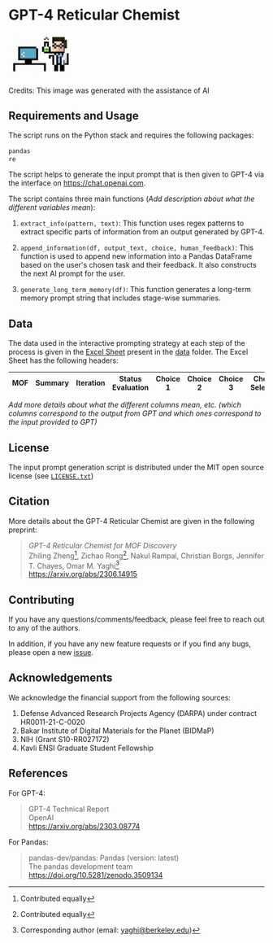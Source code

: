 # GPT-4 Reticular Chemist

<img src="./docs/images/logo.png" width="25%" height="25%">

Credits: This image was generated with the assistance of AI

## Requirements and Usage

The script runs on the Python stack and requires the following packages: 

    pandas
    re

The script helps to generate the input prompt that is then given to GPT-4 via the interface on https://chat.openai.com. 

The script contains three main functions (*Add description about what the different variables mean*):

1. ```extract_info(pattern, text)```: This function uses regex patterns to extract specific parts of information from an output generated by GPT-4.

2. ```append_information(df, output_text, choice, human_feedback)```: This function is used to append new information into a Pandas DataFrame based on the user's chosen task and their feedback. It also constructs the next AI prompt for the user. 

3. ```generate_long_term_memory(df)```: This function generates a long-term memory prompt string that includes stage-wise summaries.

## Data

The data used in the interactive prompting strategy at each step of the process is given in the [Excel Sheet](./data/prompt-input-and-GPT-4-output.xlsx) present in  the [data](./data/) folder. The Excel Sheet has the following headers:


| MOF |	Summary |	Iteration |	Status Evaluation |	Choice 1 |	Choice 2 |	Choice 3 |	Choice Selected |	Human Feedback |	Next Prompt |
| ------------- | ------------- | ------------- | ------------- | ------------- | ------------- | ------------- | ------------- | ------------- | ------------- |


*Add more details about what the different columns mean, etc. (which columns correspond to the output from GPT and which ones correspond to the input provided to GPT)*

## License 

The input prompt generation script is distributed under the MIT open source license (see [`LICENSE.txt`](LICENSE.txt))


## Citation

More details about the GPT-4 Reticular Chemist are given in the following preprint:

> *GPT-4 Reticular Chemist for MOF Discovery* <br/>
> Zhiling Zheng[^1], Zichao Rong[^1], Nakul Rampal, Christian Borgs, Jennifer T. Chayes, Omar M. Yaghi[^2] <br/>
> https://arxiv.org/abs/2306.14915 <br/>

[^1]: Contributed equally
[^2]: Corresponding author (email: yaghi@berkeley.edu)


## Contributing

If you have any questions/comments/feedback, please feel free to reach out to any of the authors.

In addition, if you have any new feature requests or if you find any bugs, please open a new [issue](https://github.com/zach-zhiling-zheng/Reticular_Chemist/issues).

## Acknowledgements

We acknowledge the financial support from the following sources:
1. Defense Advanced Research Projects Agency (DARPA) under contract HR0011-21-C-0020 
2. Bakar Institute of Digital Materials for the Planet (BIDMaP)
3. NIH (Grant S10-RR027172)
4. Kavli ENSI Graduate Student Fellowship

## References

For GPT-4: 

> GPT-4 Technical Report <br/>
> OpenAI <br/>
> https://arxiv.org/abs/2303.08774 <br/>

For Pandas:

> pandas-dev/pandas: Pandas (version: latest) <br/>
> The pandas development team <br/>
> https://doi.org/10.5281/zenodo.3509134 <br/>



